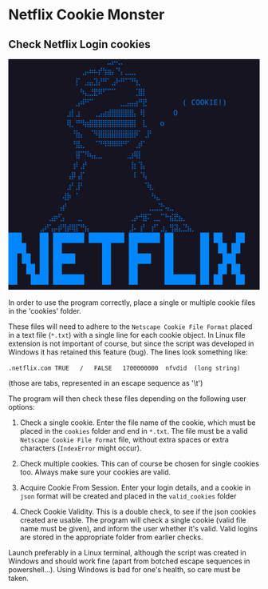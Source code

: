 # Netflix Cookie Monster
## Check Netflix Login cookies
![Alt text](assets/art.png "Cookie Monster!")


In order to use the program correctly, place a single or multiple cookie files in the 'cookies' folder.


These files will need to adhere to the ```Netscape Cookie File Format``` placed in a text file (```*.txt```) with a single
line for each cookie object. In Linux file extension is not important of course, but since the script was developed in Windows it has retained this feature (bug). The lines look something like:


```.netflix.com TRUE   /   FALSE   1700000000  nfvdid  (long string)```

(those are tabs, represented in an escape sequence as '\t')


The program will then check these files depending on the following user options:


1) Check a single cookie. Enter the file name of the cookie, which must be placed in the ```cookies``` folder and
end in ```*.txt```. The file must be a valid ```Netscape Cookie File Format``` file, without extra spaces or extra characters
   (```IndexError``` might occur).


2) Check multiple cookies. This can of course be chosen for single cookies too. Always make sure your cookies are valid.


3) Acquire Cookie From Session. Enter your login details, and a cookie in ```json``` format will be created and placed in the
```valid_cookies``` folder


4) Check Cookie Validity. This is a double check, to see if the json cookies created are usable.
The program will check a single cookie (valid file name must be given), and inform the user whether it's valid. 
Valid logins are stored in the appropriate folder from earlier checks.


Launch preferably in a Linux terminal, although the script was created in Windows and should work fine (apart from botched escape sequences in powershell...). Using Windows is bad for one's health, so care must be taken.